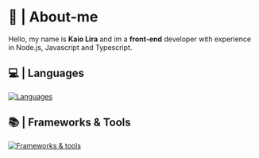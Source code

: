 # 👋 | About-me

Hello, my name is **Kaio Lira** and im a **front-end** developer with experience in Node.js, Javascript and Typescript.

## 💻 | Languages

[![Languages](https://skillicons.dev/icons?i=html,css,javascript,typescript,nodejs&theme=dark)](https://skillicons.dev)

## 📚 | Frameworks & Tools

[![Frameworks & tools](https://skillicons.dev/icons?i=react,vite,jquery,tailwind,styledcomponents,discordjs,figma,git,vscode,&theme=dark)](https://skillicons.dev)
